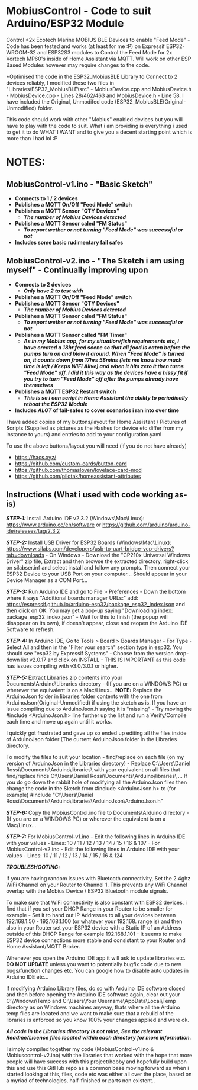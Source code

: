 # MobiusControl - Code to suit Arduino/ESP32 Module

Control *2x Ecotech Marine MOBIUS BLE Devices to enable "Feed Mode" - Code has been tested and works (at least for me :P) on Expressif ESP32-WROOM-32 and ESP32S3 modules to Control the Feed Mode for 2x Vortech MP60's inside of Home Assistant via MQTT. Will work on other ESP Based Modules however may require changes to the code.


*Optimised the code in the ESP32_MobiusBLE Library to Connect to 2 devices reliably, I modified these two files in "Libraries\ESP32_MobiusBLE\src\" - MobiusDevice.cpp and MobiusDevice.h - MobiusDevice.cpp - Lines 28/462/463 and MobiusDevice.h - Line 58. I have included the Original, Unmodifed code (ESP32_MobiusBLE(Original-Unmodified) folder.

This code should work with other "Mobius" enabled devices but you will have to play with the code to suit. What i am providing is everything i used to get it to do WHAT I WANT and to give you a decent starting point which is more than i had lol :P 

# NOTES:


## MobiusControl-v1.ino - "Basic Sketch" 
* **Connects to 1 / 2 devices**
* **Publishes a MQTT On/Off "Feed Mode" switch**
* **Publishes a MQTT Sensor "QTY Devices"**
  * ***The number of Mobius Devices detected***
* **Publishes a MQTT Sensor caled "FM Status"**
  * ***To report wether or not turning "Feed Mode" was successful or not***
* **Includes some basic rudimentary fail safes**

## MobiusControl-v2.ino - "The Sketch i am using myself" - Continually improving upon
* **Connects to 2 devices**
  * ***Only have 2 to test with***
* **Publishes a MQTT On/Off "Feed Mode" switch**
* **Publishes a MQTT Sensor "QTY Devices"**
  * ***The number of Mobius Devices detected***
* **Publishes a MQTT Sensor caled "FM Status"**
  * ***To report wether or not turning "Feed Mode" was successful or not***
* **Publishes a MQTT Sensor called "FM Timer"**
  * ***As in my Mobius app, for my situation/fish requirements etc, i have created a 18hr feed scene so that all food is eaten before the pumps turn on and blow it around. When "Feed Mode" is turned on, it counts down from 17hrs 58mins (lets me know how much time is 
       left / Keeps WiFi Alive) and when it hits zero it then turns "Feed Mode" off. I did it this way as the devices have a hissy fit if you try to turn "Feed Mode" off after the pumps already have themselves***
* **Publishes a MQTT ESP32 Restart switch**
  * ***This is so i can script in Home Assistant the ability to periodically reboot the ESP32 Module***
* **Includes ***ALOT*** of fail-safes to cover scenarios i ran into over time**

I have added copies of my buttons/layout for Home Assistant / Pictures of Scripts (Supplied as pictures as the Hashes for device etc differ from my instance to yours) and entries to add to your configuration.yaml

To use the above buttons/layout you will need (if you do not have already) 
* https://hacs.xyz/
* https://github.com/custom-cards/button-card
* https://github.com/thomasloven/lovelace-card-mod
* https://github.com/pilotak/homeassistant-attributes


## Instructions (What i used with code working as-is)


***STEP-1:*** Install Arduino IDE v2.3.2 (Windows\Mac\Linux): https://www.arduino.cc/en/software or https://github.com/arduino/arduino-ide/releases/tag/2.3.2

***STEP-2:*** Install USB Driver for ESP32 Boards (Windows\Mac\Linux): https://www.silabs.com/developers/usb-to-uart-bridge-vcp-drivers?tab=downloads - On Windows - Download the "CP210x Universal Windows Driver" zip file, Extract and then browse the extracted directory, right-click on silabser.inf and select install and follow any prompts. Then connect your ESP32 Device to your USB Port on your computer... Should appear in your Device Manager as a COM Port...

***STEP-3:*** Run Arduino IDE and go to File > Preferences - Down the bottom where it says "Additional boards manager URLs:" add: https://espressif.github.io/arduino-esp32/package_esp32_index.json and then click on OK. You may get a pop-up saying "Downloading index: package_esp32_index.json" - Wait for this to finish (the popup will disappear on its own), if doesn't appear, close and reopen the Arduino IDE Software to refresh. 

***STEP-4:*** In Arduino IDE, Go to Tools > Board > Boards Manager - For Type - Select All and then in the "Filter your search" section type in esp32. You should see "esp32 by Expressif Systems" - Choose from the version drop-down list v2.0.17 and click on INSTALL - THIS IS IMPORTANT as this code has issues compiling with v3.0/3.0.1 or higher.

***STEP-5:*** Extract Libraries.zip contents into your Documents\Arduino\Libraries directory - (If you are on a WINDOWS PC) or wherever the equivalent is on a Mac/Linux... **NOTE:** Replace the ArduinoJson folder in libraries folder contents with the one from ArduinoJson(Original-Unmodified) if using the sketch as is. If you have an issue compiling due to ArduinoJson.h saying it is "missing" - Try moving the #include <ArduinoJson.h> line further up the list and run a Verify/Compile each time and move up again until it works. 

I quickly got frustrated and gave up so ended up editing all the files inside of ArduinoJson folder (The current ArduinoJson folder in the Libraries directory. 

To modify the files to suit your location - find/replace on each file (on my version of ArduinoJson in the Libraries directory) - Replace C:\Users\Daniel Rossi\Documents\Arduino\libraries\ with your equivalent on all files that find/replace finds C:\Users\Daniel Rossi\Documents\Arduino\libraries\ ... If you do go down the rabbit hole of modifying all the ArduinoJson files then change the code in the Sketch from #include <ArduinoJson.h> to (for example) #include "C:\\Users\\Daniel Rossi\\Documents\\Arduino\\libraries\\ArduinoJson\\ArduinoJson.h"

***STEP-6:*** Copy the MobiusControl.ino file to Documents\Arduino directory - (If you are on a WINDOWS PC) or wherever the equivalent is on a Mac/Linux...

***STEP-7:*** For MobiusControl-v1.ino - Edit the following lines in Arduino IDE with your values - Lines: 10 / 11 / 12 / 13 / 14 / 15 / 16 & 107 - For MobiusControl-v2.ino - Edit the following lines in Arduino IDE with your values - Lines: 10 / 11 / 12 / 13 / 14 / 15 / 16 & 124


***TROUBLESHOOTING:*** 


If you are having random issues with Bluetooth connectivity, Set the 2.4ghz WiFi Channel on your Router to Channel 1. This prevents any WiFi Channel overlap with the Mobius Device / ESP32 Bluetooth module signals. 

To make sure that WiFi connectivity is also constant with ESP32 devices, i find that if you set your DHCP Range in your Router to be smaller for example - Set it to hand out IP Addresses to all your devices between 192.168.1.50 - 192.168.1.100 (or whatever your 192.168. range is) and then also in your Router set your ESP32 device with a Static IP of an Address outside of this DHCP Range for example 192.168.1.101 - It seems to make ESP32 device connections more stable and consistant to your Router and Home Assistant/MQTT Broker.

Whenever you open the Arduino IDE app it will ask to update libraries etc. **DO NOT UPDATE** unless you want to potentially bugfix code due to new bugs/function changes etc. You can google how to disable auto updates in Arduino IDE etc...

If modifying Arduino Library files, do so with Arduino IDE software closed and then before opening the Arduino IDE software again, clear out your C:\Windows\Temp and C:\Users\Your Username\AppData\Local\Temp directory as on Windows machines anyway, thats where all the Arduino temp files are located and we want to make sure that a rebuild of the libraries is enforced so you know 100% your changes applied and were ok.





***All code in the Libraries directory is not mine, See the relevant Readme/Licence files located within each directory for more information.*** 

I simply compiled together my code (MobiusControl-v1.ino & Mobiuscontrol-v2.ino) with the libraries that worked with the hope that more people will have success with this project/hobby and hopefully build upon this and use this GitHub repo as a common base moving forward as when i started looking at this, files, code etc was either all over the place, based on a myriad of technologies, half-finished or parts non existent..
